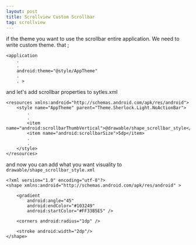 ```yaml
---
layout: post
title: Scrollview Custom Scrollbar
tag: scrollview
---
```


if the theme you want to use the scrollbar entire application. We need to write custom theme. that ;

	<application
		.
		.
        android:theme="@style/AppTheme"
        .
        . >

and let's add scrollbar properties to sytles.xml

	<resources xmlns:android="http://schemas.android.com/apk/res/android">
	    <style name="AppTheme" parent="Theme.Sherlock.Light.NoActionBar">
	    	.
	    	.
	        <item name="android:scrollbarThumbVertical">@drawable/shape_scrollbar_style</item>
	        <item name="android:scrollbarSize">5dp</item>
	        .
	        .
	    </style>
 	</resources>


and now you can add what you want visuality to `drawable/shape_scrollbar_style.xml`

	<?xml version="1.0" encoding="utf-8"?>
	<shape xmlns:android="http://schemas.android.com/apk/res/android" >

	    <gradient
	        android:angle="45"
	        android:endColor="#103249"
	        android:startColor="#FF33B5E5" />

	    <corners android:radius="1dp" />

	    <stroke android:width="2dp"/>
	</shape>